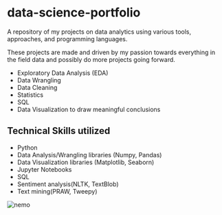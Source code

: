 # data-science-portfolio
 A repository of my projects on data analytics using various tools, approaches, and programming languages.

These projects are made and driven by my passion towards everything in the field data and possibly do more projects going forward.

- Exploratory Data Analysis (EDA)
- Data Wrangling
- Data Cleaning
- Statistics
- SQL
- Data Visualization to draw meaningful conclusions

## Technical Skills utilized
* Python
* Data Analysis/Wrangling libraries (Numpy, Pandas)
* Data Visualization libraries (Matplotlib, Seaborn)
* Jupyter Notebooks
* SQL
* Sentiment analysis(NLTK, TextBlob)
* Text mining(PRAW, Tweepy)

![nemo](https://www.siliconrepublic.com/wp-content/uploads/2014/12/img/data-analyst1.jpg)
